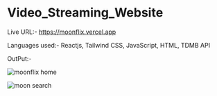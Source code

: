 # Video_Streaming_Website

Live URL:- https://moonflix.vercel.app

Languages used:- Reactjs, Tailwind CSS, JavaScript, HTML, TDMB API

OutPut:-

![moonflix home](https://user-images.githubusercontent.com/103900450/224482509-87a3ba3c-0cb0-4e9c-a299-fc2560781c4e.png)






![moon search](https://user-images.githubusercontent.com/103900450/224482572-b3b5acdb-88eb-43a9-bb6f-a15cb21095ff.png)

